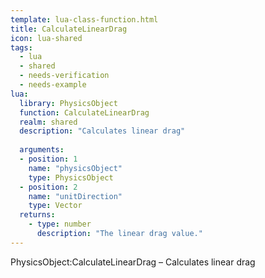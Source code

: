 ```yaml
---
template: lua-class-function.html
title: CalculateLinearDrag
icon: lua-shared
tags:
  - lua
  - shared
  - needs-verification
  - needs-example
lua:
  library: PhysicsObject
  function: CalculateLinearDrag
  realm: shared
  description: "Calculates linear drag"
  
  arguments:
  - position: 1
    name: "physicsObject"
    type: PhysicsObject
  - position: 2
    name: "unitDirection"
    type: Vector
  returns:
    - type: number
      description: "The linear drag value."
---
```


<div class="lua__search__keywords">
PhysicsObject:CalculateLinearDrag &#x2013; Calculates linear drag
</div>
